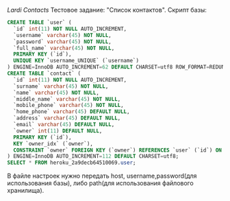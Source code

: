 *Lardi Contacts*
Тестовое задание: "Список контактов".
Скрипт базы:
```sql
CREATE TABLE `user` (
  `id` int(11) NOT NULL AUTO_INCREMENT,
  `username` varchar(45) NOT NULL,
  `password` varchar(45) NOT NULL,
  `full_name` varchar(45) NOT NULL,
  PRIMARY KEY (`id`),
  UNIQUE KEY `username_UNIQUE` (`username`)
) ENGINE=InnoDB AUTO_INCREMENT=62 DEFAULT CHARSET=utf8 ROW_FORMAT=REDUNDANT;
CREATE TABLE `contact` (
  `id` int(11) NOT NULL AUTO_INCREMENT,
  `surname` varchar(45) NOT NULL,
  `name` varchar(45) NOT NULL,
  `middle_name` varchar(45) NOT NULL,
  `mobile_phone` varchar(45) NOT NULL,
  `home_phone` varchar(45) DEFAULT NULL,
  `address` varchar(45) DEFAULT NULL,
  `email` varchar(45) DEFAULT NULL,
  `owner` int(11) DEFAULT NULL,
  PRIMARY KEY (`id`),
  KEY `owner_idx` (`owner`),
  CONSTRAINT `owner` FOREIGN KEY (`owner`) REFERENCES `user` (`id`) ON DELETE NO ACTION ON UPDATE NO ACTION
) ENGINE=InnoDB AUTO_INCREMENT=112 DEFAULT CHARSET=utf8;
SELECT * FROM heroku_2a9decb64510069.user;
```
В файле настроек нужно передать host, username,password(для использования базы), либо path(для использования файлового хранилища).
